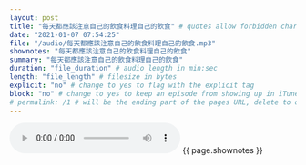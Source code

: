 ```yaml
---
layout: post
title: "每天都應該注意自己的飲食料理自己的飲食" # quotes allow forbidden characters like the colon
date: "2021-01-07 07:54:25"
file: "/audio/每天都應該注意自己的飲食料理自己的飲食.mp3"
shownotes: "每天都應該注意自己的飲食料理自己的飲食"
summary: "每天都應該注意自己的飲食料理自己的飲食"
duration: "file_duration" # audio length in min:sec
length: "file_length" # filesize in bytes
explicit: "no" # change to yes to flag with the explicit tag
block: "no" # change to yes to keep an episode from showing up in iTunes
# permalink: /1 # will be the ending part of the pages URL, delete to default to the title
---
```


<audio controls>
<source src="{{site.url}}{{site.baseurl}}{{ page.file }}" type="audio/x-mp3">
Your browser does not support the audio element.
</audio>
{{ page.shownotes }}
